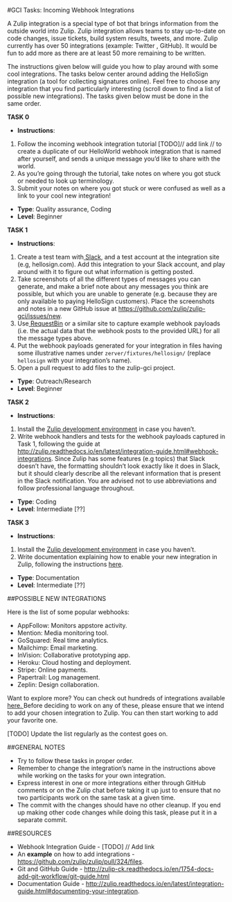 #GCI Tasks: Incoming Webhook Integrations

A Zulip integration is a special type of bot that brings information from the outside world into Zulip. Zulip integration allows teams to stay up-to-date on code changes, issue tickets, build system results, tweets, and more. Zulip currently has over 50 integrations (example: Twitter , GitHub). It would be fun to add more as there are at least 50 more remaining to be written.

The instructions given below will guide you how to play around with some cool integrations. The tasks below center around adding the HelloSign integration (a tool for collecting signatures online). Feel free to choose any integration that you find particularly interesting (scroll down to find a list of possible new integrations). The tasks given below must be done in the same order.

**TASK 0**

- **Instructions**:
1. Follow the incoming webhook integration tutorial [TODO]// add link // to create a duplicate of our HelloWorld webhook integration that is named after yourself, and sends a unique message you’d like to share with the world.
2. As you’re going through the tutorial, take notes on where you got stuck or needed to look up terminology. 
3. Submit your notes on where you got stuck or were confused as well as a link to your cool new integration!
- **Type**: Quality assurance, Coding
- **Level**: Beginner

**TASK 1** 

- **Instructions**:
1. Create a test team with[ Slack](https://slack.com/), and a test account at the integration site (e.g, hellosign.com). Add this integration to your Slack account, and play around with it to figure out what information is getting posted.
2. Take screenshots of all the different types of messages you can generate, and make a brief note about any messages you think are possible, but which you are unable to generate (e.g. because they are only available to paying HelloSign customers). Place the screenshots and notes in a new GitHub issue at https://github.com/zulip/zulip-gci/issues/new.
3. Use[ ](http://requestb.in/)[RequestBin](http://requestb.in/) or a similar site to capture example webhook payloads (i.e. the actual data that the webhook posts to the provided URL) for all the message types above.
4. Put the webhook payloads generated for your integration in files having some illustrative names under `zerver/fixtures/hellosign/`  (replace `hellosign` with your integration’s name).
5. Open a pull request to add files to the zulip-gci project.
- **Type**: Outreach/Research
- **Level**: Beginner

**TASK 2**

- **Instructions**:
1. Install the [Zulip development environment](http://zulip.readthedocs.io/en/latest/dev-overview.html) in case you haven’t. 
2. Write webhook handlers and tests for the webhook payloads captured in Task 1, following the guide at http://zulip.readthedocs.io/en/latest/integration-guide.html#webhook-integrations. Since Zulip has some features (e.g topics) that Slack doesn’t have, the formatting shouldn’t look exactly like it does in Slack, but it should clearly describe all the relevant information that is present in the Slack notification. You are advised not to use abbreviations and follow professional language throughout.
- **Type**: Coding
- **Level**: Intermediate [??] 

**TASK 3**

- **Instructions**: 
1. Install the [Zulip development environment](http://zulip.readthedocs.io/en/latest/dev-overview.html) in case you haven’t.
2. Write documentation explaining how to enable your new integration in Zulip, following the instructions [here](http://zulip.readthedocs.io/en/latest/integration-guide.html#documenting-your-integration). 
- **Type**: Documentation
- **Level**: Intermediate [??]

##POSSIBLE NEW INTEGRATIONS

Here is the list of some popular webhooks:

- AppFollow: Monitors appstore activity.
- Mention: Media monitoring tool.
- GoSquared: Real time analytics.
- Mailchimp: Email marketing.
- InVision: Collaborative prototyping app.
- Heroku: Cloud hosting and deployment.
- Stripe: Online payments.
- Papertrail: Log management.
- Zeplin: Design collaboration.

Want to explore more? You can check out hundreds of integrations available [here. ](http://www.slack.com/apps)Before deciding to work on any of these, please ensure that we intend to add your chosen integration to Zulip. You can then start working to add your favorite one.

[TODO] Update the list regularly as the contest goes on. 

##GENERAL NOTES


- Try to follow these tasks in proper order.
- Remember to change the integration’s name in the instructions above while working on the tasks for your own integration. 
- Express interest in one or more integrations either through GitHub comments or on the Zulip chat before taking it up just to ensure that no two participants work on the same task at a given time.
- The commit with the changes should have no other cleanup. If you end up making other code changes while doing this task, please put it in a separate commit.

##RESOURCES


- Webhook Integration Guide - [TODO] // Add link
- An **example** on how to add integrations - https://github.com/zulip/zulip/pull/324/files. 
- Git and GitHub Guide - http://zulip-ck.readthedocs.io/en/1754-docs-add-git-workflow/git-guide.html
- Documentation Guide - http://zulip.readthedocs.io/en/latest/integration-guide.html#documenting-your-integration. 

